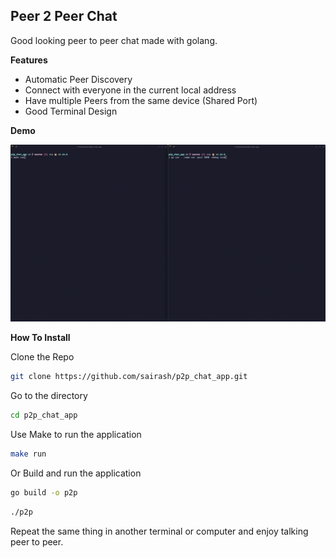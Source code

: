 ## Peer 2 Peer Chat

Good looking peer to peer chat made with golang.

**Features**
- Automatic Peer Discovery
- Connect with everyone in the current local address
- Have multiple Peers from the same device (Shared Port)
- Good Terminal Design

**Demo**

![Demo](./assets/demo.gif)

**How To Install**

Clone the Repo
```sh
git clone https://github.com/sairash/p2p_chat_app.git
```
Go to the directory
```sh
cd p2p_chat_app
```
Use Make to run the application
```sh
make run
```
Or Build and run the application
```sh
go build -o p2p
```
```sh
./p2p
```
Repeat the same thing in another terminal or computer and enjoy talking peer to peer.